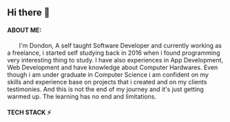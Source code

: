 ## Hi there :wave:
  
#### ABOUT ME:
&nbsp;&nbsp;&nbsp;&nbsp;&nbsp;&nbsp; I'm Dondon, A self taught Software Developer and currently working as a freelance, i started self studying back in 2016 when i found programming very interesting thing to study. I have also experiences in App Development, Web Development and have knowledge about Computer Hardwares. Even though i am under graduate in Computer Science i am confident on my skills and experience base on projects that i created and on my clients testimonies. And this is not the end of my journey and it's just getting warmed up. The learning has no end and limitations.

#### TECH STACK :zap:








